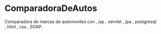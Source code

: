 # ComparadoraDeAutos
Comparadora de marcas de automoviles con , jsp , servlet , jpa , postgresql , html , css , SOAP.
